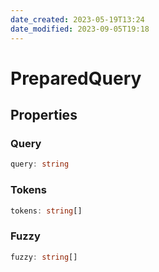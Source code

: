 ```yaml
---
date_created: 2023-05-19T13:24
date_modified: 2023-09-05T19:18
---
```

# PreparedQuery

## Properties

### Query

```ts
query: string
```

### Tokens

```ts
tokens: string[]
```

### Fuzzy

```ts
fuzzy: string[]
```
